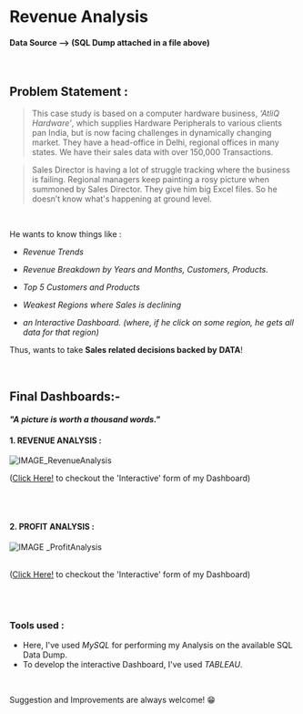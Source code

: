 # Revenue Analysis

#### Data Source --> (SQL Dump attached in a file above)

<br/>

## Problem Statement :

> This case study is based on a computer hardware business, *‘AtliQ Hardware’*,
> which supplies Hardware Peripherals to various clients pan India, but is now
> facing challenges in dynamically changing market. They have a head-office in
> Delhi, regional offices in many states. We have their sales data with over
> 150,000 Transactions.

> Sales Director is having a lot of struggle tracking where the business is
> failing. Regional managers keep painting a rosy picture when summoned by Sales
> Director. They give him big Excel files. So he doesn’t know what's happening at
> ground level.

<br/>

He wants to know things like :

-   *Revenue Trends*

-   *Revenue Breakdown by Years and Months, Customers, Products.*

-   *Top 5 Customers and Products*

-   *Weakest Regions where Sales is declining*

-   *an Interactive Dashboard. (where, if he click on some region, he gets all
    data for that region)*

Thus, wants to take **Sales related decisions backed by** **DATA**!

<br/>

## Final Dashboards:-

#### *"A picture is worth a thousand words."*

#### 1. REVENUE ANALYSIS :
![IMAGE_RevenueAnalysis](https://user-images.githubusercontent.com/86950272/150141755-38812f80-1b28-4079-9dea-2dba99d8d498.png)
<br/>

([Click Here!](https://public.tableau.com/app/profile/harshmamania/viz/SalesInsights_RevenueAnalysis/Dashboard-RevenueAnalysi) to checkout the 'Interactive' form of my Dashboard)

<br/>
<br/>
    
#### 2. PROFIT ANALYSIS :    
![IMAGE _ProfitAnalysis](https://user-images.githubusercontent.com/86950272/150141796-6c4b3bb5-81ad-45fc-8dcf-9fd48281f4bb.png)    
<br/>

([Click Here!](https://public.tableau.com/app/profile/harshmamania/viz/SalesInsights_ProfitAnalysis/Dashboard-ProfitAnalysis) to checkout the 'Interactive' form of my Dashboard)

<br/>
<br/>

### Tools used :

- Here, I've used *_MySQL_* for performing my Analysis on the available SQL Data Dump.
- To develop the interactive Dashboard, I've used *_TABLEAU_*.

<br/>
    
Suggestion and Improvements are always welcome! :grin:

<br/>
